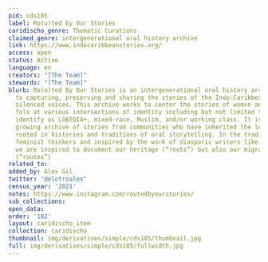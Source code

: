 ```yaml
---
pid: cds185
label: Ro(u)ted by Our Stories
caridischo_genre: Thematic Curations
claimed_genre: intergenerational oral history archive
link: https://www.indocaribbeanstories.org/
access: open
status: Active
language: en
creators: "[The Team]"
stewards: "[The Team]"
blurb: Ro(u)ted By Our Stories is an intergenerational oral history archive dedicated
  to capturing, preserving and sharing the stories of the Indo-Caribbean diaspora's
  silenced voices. This archive works to center the stories of womxn and gender expansive
  folx at various intersections of identity including but not limited to those who
  identify as LGBTQIA+, mixed-race, Muslim, and/or working class. It is a living,
  growing archive of stories from communities who have inherited the legacies of indenture,
  rooted in histories and traditions of oral storytelling. In the tradition of Indo-Caribbean
  feminist thinkers and inspired by the work of diasporic writers like Paul Gilroy,
  we are inspired to document our heritage (“roots”) but also our migration stories
  (“routes”)
related_to:
added_by: Alex Gil
twitter: "@elotroalex"
census_year: '2021'
notes: https://www.instagram.com/routedbyourstories/
sub_collections:
open_data:
order: '182'
layout: caridischo_item
collection: caridischo
thumbnail: img/derivatives/simple/cds185/thumbnail.jpg
full: img/derivatives/simple/cds185/fullwidth.jpg
---
```

